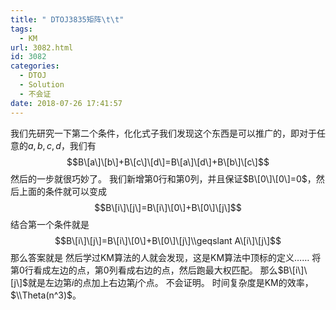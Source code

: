 ```yaml
---
title: " DTOJ3835矩阵\t\t"
tags:
  - KM
url: 3082.html
id: 3082
categories:
  - DTOJ
  - Solution
  - 不会证
date: 2018-07-26 17:41:57
---
```


我们先研究一下第二个条件，化化式子我们发现这个东西是可以推广的，即对于任意的$a,b,c,d$，我们有 $$B\[a\]\[b\]+B\[c\]\[d\]=B\[a\]\[d\]+B\[b\]\[c\]$$ 然后的一步就很巧妙了。 我们新增第$0$行和第$0$列，并且保证$B\[0\]\[0\]=0$，然后上面的条件就可以变成 $$B\[i\]\[j\]=B\[i\]\[0\]+B\[0\]\[j\]$$ 结合第一个条件就是 $$B\[i\]\[j\]=B\[i\]\[0\]+B\[0\]\[j\]\\geqslant A\[i\]\[j\]$$ 那么答案就是 然后学过KM算法的人就会发现，这是KM算法中顶标的定义…… 将第$0$行看成左边的点，第$0$列看成右边的点，然后跑最大权匹配。 那么$B\[i\]\[j\]$就是左边第$i$的点加上右边第$j$个点。 不会证明。 时间复杂度是KM的效率，$\\Theta(n^3)$。